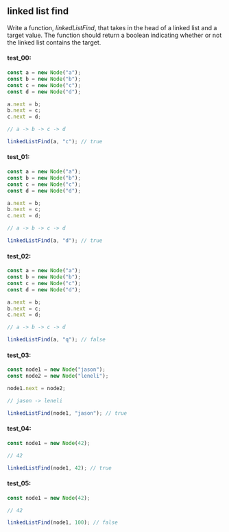 ## linked list find

Write a function, _linkedListFind_, that takes in the head of a linked list and a target value. The
function should return a boolean indicating whether or not the linked list contains the target.

#### test_00:

```js
const a = new Node("a");
const b = new Node("b");
const c = new Node("c");
const d = new Node("d");

a.next = b;
b.next = c;
c.next = d;

// a -> b -> c -> d

linkedListFind(a, "c"); // true
```

#### test_01:

```js
const a = new Node("a");
const b = new Node("b");
const c = new Node("c");
const d = new Node("d");

a.next = b;
b.next = c;
c.next = d;

// a -> b -> c -> d

linkedListFind(a, "d"); // true
```

#### test_02:

```js
const a = new Node("a");
const b = new Node("b");
const c = new Node("c");
const d = new Node("d");

a.next = b;
b.next = c;
c.next = d;

// a -> b -> c -> d

linkedListFind(a, "q"); // false
```

#### test_03:

```js
const node1 = new Node("jason");
const node2 = new Node("leneli");

node1.next = node2;

// jason -> leneli

linkedListFind(node1, "jason"); // true
```

#### test_04:

```js
const node1 = new Node(42);

// 42

linkedListFind(node1, 42); // true
```

#### test_05:

```js
const node1 = new Node(42);

// 42

linkedListFind(node1, 100); // false
```
